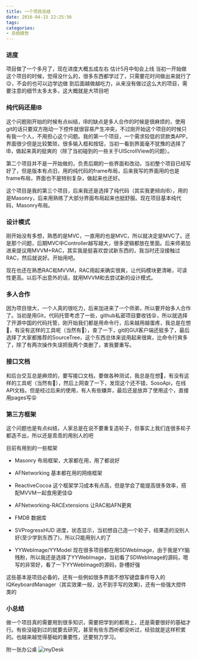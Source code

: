 ```yaml
---
title: 一个项目总结
date: 2016-04-15 22:25:56
tags:
categories:
- 总结报告
---
```


### 进度

项目做了一个多月了，现在进度大概五成左右
估计5月中旬会上线
当初一开始做这个项目的时候，觉得没什么的，很多东西都学过了，只需要花时间做出来就行了😌，不会的也可以边学边做
到后面越做越吃力，从来没有做过这么大的项目，需要注意的细节太多太多，这大概就是大项目吧

### 纯代码还是IB
这个问题刚开始的时候有点纠结，IB的缺点是多人合作的时候是很麻烦的，使用git的话只要双方拖动一下控件就很容易产生冲突，不过刚开始这个项目的时候只有我一个人，不用担心这个问题。我的第一个项目，一个需求较低的贷款类APP，界面很少但是比较繁琐，很多输入框和按钮，当初一看到界面毫不犹豫的选择了IB，做起来真的挺爽的（除了当初碰到的一些关于UIScrollView的问题）。

第二个项目并不是一开始做的，负责后期的一些界面和改动，当初整个项目已经写好了，但是版本有点旧，用的纯代码的frame布局，后来我写的界面用的也是frame布局，界面也不是特别复杂，做起来也还好。

这个项目是我的第三个项目，后来我还是选择了纯代码（其实我更倾向IB），用的是Masonry，后来用熟练了大部分界面布局起来也挺舒服。现在项目基本纯代码，Masonry布局。

### 设计模式
刚开始没有多想，熟悉的是MVC，一直用的也是MVC，所以就决定是MVC了。还是那个问题，后期MVC中Controller越写越大，很多逻辑都放在里面。后来师弟加进来提议用MVVM+RAC，其实我是挺喜欢尝试新东西的，我当时还没接触过RAC，然后就说好。开始用吧。

现在也还在熟悉RAC和MVVM，RAC用起来确实很爽，让代码模块更清晰，可读性更高。以后不出意外的话，就用MVVM和去尝试新的设计模式。

### 多人合作
因为项目很大，一个人真的很吃力，后来加进来了一个师弟，所以要开始多人合作了。当初是用Git，代码托管考虑了一些，github私密项目要收钱😝，所以就选择了开源中国的代码托管，刚开始我们都是用命令行，后来越用越蛋疼，我总是在想🤔，有没有这样的工具呢（当然有👏），查了一下，git的GUI客户端还挺多了，最后选择了大家都推荐的SourceTree，这个东西总体来说用起来很爽，比命令行爽多了，除了有两次操作失误把我两个类删了，害我要重写。

### 接口文档
和后台交互总是麻烦的，要写接口文档，要做各种测试，我总是在想🤔，有没有这样的工具呢（当然有👏），然后上网查了一下，发现这个还不错，SosoApi，在线API文档，但是经过后来的使用，有人有些嫌弃，最后还是放弃了使用这个，直接用pages写😝

### 第三方框架
这个问题也是有点纠结，人家总是在说不要重复造轮子，但事实上我们连很多轮子都造不出，所以还是乖乖的用别人的吧

目前有用到的一些框架
- Masonry
布局框架，大家都在用，用了都说好

- AFNetworking
基本都在用的网络框架

- ReactiveCocoa
这个框架学习成本有点高，但是学会了能提高很多效率，搭配MVVM一起食用更佳😋

- AFNetworking-RACExtensions
让RAC和AFN更爽

- FMDB
数据库

- SVProgressHUD
进度，状态显示，当初想自己造一个轮子，结果造的没别人好(至少学到东西了)，所以只能用别人的了

- YYWebImage/YYModel
现在很多项目都在用SDWebImage，由于我是YY脑残粉，所以我还是选择了YYWebImage，当初看了SDWebImage的源码，嗯写的非常好，看了一下YYWebImage的源码，卧槽好强

这些基本是项目必备的，还有一些例如很多界面不想写键盘事件导入的IQKeyboardManager（其实效果一般，达不到手写的效果)，还有一些强大控件类的

### 小总结
做一个项目真的需要用到很多知识，需要把学到的都用上，还是需要很好的基础才行。有些没碰到过的就要去研究，甚至有些东西听都没听过，经验就是这样积累的。也越来越觉得基础的重要性，还要努力学习。

附一张办公桌
![myDesk](http://7xsnb0.com2.z0.glb.clouddn.com/o_IMG_3225.JPG)

